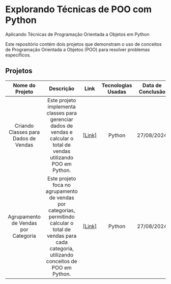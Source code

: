 # Explorando Técnicas de POO com Python
Aplicando Técnicas de Programação Orientada a Objetos em Python

Este repositório contém dois projetos que demonstram o uso de conceitos de Programação Orientada a Objetos (POO) para resolver problemas específicos.

## Projetos

| Nome do Projeto | Descrição | Link | Tecnologias Usadas | Data de Conclusão | Status do Projeto |
| :---------------: | :---------: | :----: | :------------------: | :-----------------: | :-----------------: |
| Criando Classes para Dados de Vendas | Este projeto implementa classes para gerenciar dados de vendas e calcular o total de vendas utilizando POO em Python. | [[Link]](https://github.com/lucenfort/vendas-poo-python) | Python | 27/08/2024 | Concluído |
| Agrupamento de Vendas por Categoria | Este projeto foca no agrupamento de vendas por categorias, permitindo calcular o total de vendas para cada categoria, utilizando conceitos de POO em Python. | [[Link]](https://github.com/lucenfort/vendas-categorias-poo-python) | Python | 27/08/2024 | Concluído |
